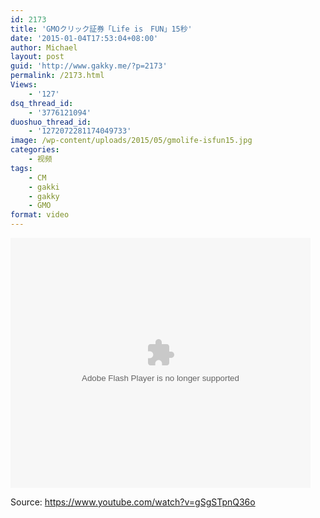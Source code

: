 ```yaml
---
id: 2173
title: 'GMOクリック証券「Life is　FUN」15秒'
date: '2015-01-04T17:53:04+08:00'
author: Michael
layout: post
guid: 'http://www.gakky.me/?p=2173'
permalink: /2173.html
Views:
    - '127'
dsq_thread_id:
    - '3776121094'
duoshuo_thread_id:
    - '1272072281174049733'
image: /wp-content/uploads/2015/05/gmolife-isfun15.jpg
categories:
    - 视频
tags:
    - CM
    - gakki
    - gakky
    - GMO
format: video
---
```


<embed height="400" src="http://www.tudou.com/v/Cxk7SJHteac/&bid=05&rpid=51229674&resourceId=51229674_05_05_99/v.swf" type="application/x-shockwave-flash" width="480"></embed>

Source: <https://www.youtube.com/watch?v=gSgSTpnQ36o>